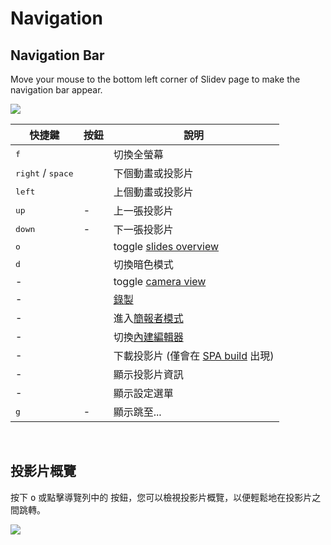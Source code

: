 # Navigation

## Navigation Bar

Move your mouse to the bottom left corner of Slidev page to make the navigation bar appear.

![](/screenshots/navbar.png)

| 快捷鍵 | 按鈕 | 說明 |
| --- | --- | --- |
| <kbd>f</kbd> | <carbon-maximize class="inline-icon-btn"/> <carbon-minimize class="inline-icon-btn"/> | 切換全螢幕 |
| <kbd>right</kbd> / <kbd>space</kbd> | <carbon-arrow-right class="inline-icon-btn"/> | 下個動畫或投影片 |
| <kbd>left</kbd> | <carbon-arrow-left class="inline-icon-btn"/> | 上個動畫或投影片 |
| <kbd>up</kbd> | - |  上一張投影片 |
| <kbd>down</kbd> | - | 下一張投影片 |
| <kbd>o</kbd> | <carbon-apps class="inline-icon-btn"/> | toggle [slides overview](#slides-overview) |
| <kbd>d</kbd> | <carbon-sun class="inline-icon-btn"/> <carbon-moon class="inline-icon-btn"/> | 切換暗色模式 |
| - | <carbon-user-avatar class="inline-icon-btn"/> | toggle [camera view](/guide/recording#camera-view) |
| - | <carbon-video class="inline-icon-btn"/> | [錄製](/guide/recording#camera-view) |
| - | <carbon-user-speaker class="inline-icon-btn"/> | 進入[簡報者模式](/guide/presenter-mode) |
| - | <carbon-edit class="inline-icon-btn"/> | 切換[內建編輯器](/guide/editors#integrated-editor) |
| - | <carbon-download class="inline-icon-btn"/> | 下載投影片 (僅會在 [SPA build](/guide/exporting#single-page-application-spa) 出現) |
| - | <carbon-information class="inline-icon-btn"/> | 顯示投影片資訊 |
| - | <carbon-settings-adjust class="inline-icon-btn"/> | 顯示設定選單 |
| <kbd>g</kbd> | - | 顯示跳至... |

<br>

## 投影片概覽

按下 <kbd>o</kbd> 或點擊導覽列中的 <carbon-apps class="inline-icon-btn"/> 按鈕，您可以檢視投影片概覽，以便輕鬆地在投影片之間跳轉。

![](/screenshots/slides-overview.png)
